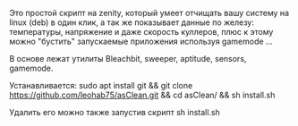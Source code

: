

Это простой скрипт на zenity, который умеет отчищать вашу систему на linux (deb) в один клик,
а так же показывает данные по железу: температуры, напряжение и даже скорость куллеров,
плюс к этому можно "бустить" запускаемые приложения используя gamemode ...

В основе лежат утилиты Bleachbit, sweeper, aptitude, sensors, gamemode.

Устанавливается: sudo apt install git && git clone https://github.com/leohab75/asClean.git && cd asClean/ && sh install.sh

Удалить его можно также запустив скрипт sh install.sh

